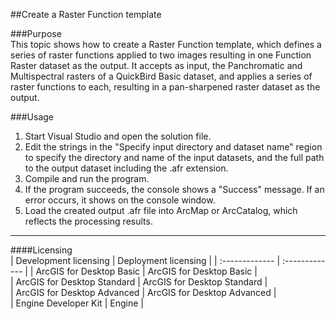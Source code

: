 ##Create a Raster Function template

###Purpose  
This topic shows how to create a Raster Function template, which defines a series of raster functions applied to two images resulting in one Function Raster dataset as the output. It accepts as input, the Panchromatic and Multispectral rasters of a QuickBird Basic dataset, and applies a series of raster functions to each, resulting in a pan-sharpened raster dataset as the output.  


###Usage
1. Start Visual Studio and open the solution file.  
1. Edit the strings in the "Specify input directory and dataset name" region to specify the directory and name of the input datasets, and the full path to the output dataset including the .afr extension.  
1. Compile and run the program.  
1. If the program succeeds, the console shows a "Success" message. If an error occurs, it shows on the console window.  
1. Load the created output .afr file into ArcMap or ArcCatalog, which reflects the processing results.  









---------------------------------

####Licensing  
| Development licensing | Deployment licensing | 
| :------------- | :------------- | 
| ArcGIS for Desktop Basic | ArcGIS for Desktop Basic |  
| ArcGIS for Desktop Standard | ArcGIS for Desktop Standard |  
| ArcGIS for Desktop Advanced | ArcGIS for Desktop Advanced |  
| Engine Developer Kit | Engine |  


